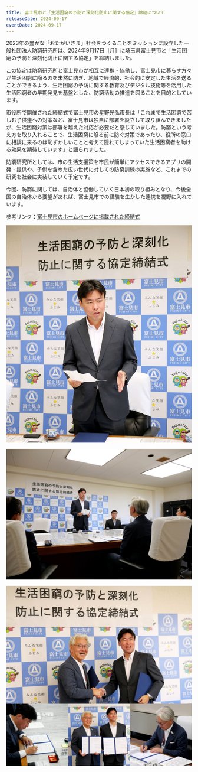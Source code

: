 ```yaml
---
title: 富士見市と「生活困窮の予防と深刻化防止に関する協定」締結について
releaseDate: 2024-09-17
eventDate: 2024-09-17
---
```

2023年の豊かな「おたがいさま」社会をつくることをミッションに設立した一般社団法人防窮研究所は、2024年9月17日［月］に埼玉県富士見市と「生活困窮の予防と深刻化防止に関する協定」を締結しました。

この協定は防窮研究所と富士見市が相互に連携・協働し、富士見市に暮らす方々が生活困窮に陥るのを未然に防ぎ、地域で経済的、社会的に安定した生活を送ることができるよう、生活困窮の予防に関する教育及びデジタル技術等を活用した生活困窮者の早期発見を基盤とした、防窮活動の推進を図ることを目的としています。

市役所で開催された締結式で富士見市の星野光弘市長は「これまで生活困窮で苦しむ子供達への対策など、富士見市は独自に部署を設立して取り組んできましたが、生活困窮対策は部署を越えた対応が必要だと感じていました。防窮という考え方を取り入れることで、生活困窮に陥る前に防ぐ対策であったり、役所の窓口に相談に来るのは恥ずかしいことと考えて隠れてしまっていた生活困窮者を助ける効果を期待しています」と語られました。

防窮研究所としては、市の生活支援策を市民が簡単にアクセスできるアプリの開発・提供や、子供を含めた広い世代に対しての防窮訓練の実施など、これまでの研究を社会に実装していく予定です。

今回、防窮に関しては、自治体と協働していく日本初の取り組みとなり、今後全国の自治体から要望があれば、富士見市での経験を生かした連携を視野に入れています。

参考リンク：[富士見市のホームページに掲載された締結式](https://www.city.fujimi.saitama.jp/kenko_fukushi_iryo/03fukushi/chiiki/boukyuukyoutei.html)

![](/image/240917-1.jpg?half)

![](/image/240917-2.jpg?half)

![](/image/240917-3.jpg?half)
